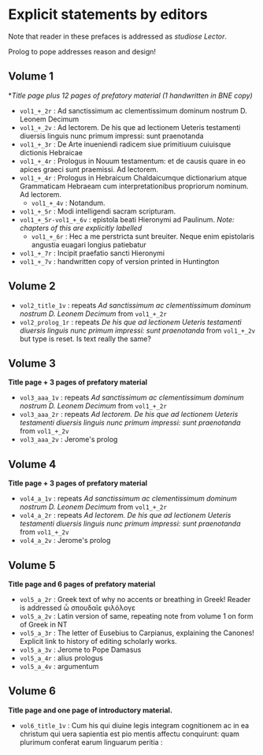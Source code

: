 
# Explicit statements by editors

Note that reader in these prefaces is addressed as *studiose Lector*.

Prolog to pope addresses reason and design!

## Volume 1

**Title page plus 12 pages of prefatory material (1 handwritten in BNE copy)*

- `vol1_+_2r` : Ad sanctissimum ac clementissimum dominum nostrum D. Leonem Decimum
- `vol1_+_2v` : Ad lectorem. De his que ad lectionem Ueteris testamenti diuersis linguis nunc primum impressi: sunt praenotanda
- `vol1_+_3r` : De Arte inueniendi radicem siue primitiuum cuiuisque dictionis Hebraicae
- `vol1_+_4r` : Prologus in Nouum testamentum: et de causis quare in eo apices graeci sunt praemissi. Ad lectorem.
- `vol1_+_4r` : Prologus in Hebraicum Chaldaicumque dictionarium atque Grammaticam Hebraeam cum interpretationibus propriorum nominum. Ad lectorem.
    - `vol1_+_4v` : Notandum.
- `vol1_+_5r` : Modi intelligendi sacram scripturam.
- `vol1_+_5r-vol1_+_6v` : epistola beati Hieronymi ad Paulinum. *Note: chapters of this are explicitly labelled*
    - `vol1_+_6r` : Hec a me perstricta sunt breuiter. Neque enim epistolaris angustia euagari longius patiebatur
- `vol1_+_7r` : Incipit praefatio sancti Hieronymi
- `vol1_+_7v` : handwritten copy of version printed in Huntington


## Volume 2

- `vol2_title_1v` : repeats *Ad sanctissimum ac clementissimum dominum nostrum D. Leonem Decimum* from `vol1_+_2r`
- `vol2_prolog_1r` : repeats *De his que ad lectionem Ueteris testamenti diuersis linguis nunc primum impressi: sunt praenotanda* from `vol1_+_2v` but type is reset. Is text really the same?

## Volume 3

**Title page + 3 pages of prefatory material**

- `vol3_aaa_1v` : repeats *Ad sanctissimum ac clementissimum dominum nostrum D. Leonem Decimum* from `vol1_+_2r`
- `vol3_aaa_2r` : repeats *Ad lectorem. De his que ad lectionem Ueteris testamenti diuersis linguis nunc primum impressi: sunt praenotanda* from `vol1_+_2v`
- `vol3_aaa_2v` : Jerome's prolog

## Volume 4

**Title page + 3 pages of prefatory material**

- `vol4_a_1v` : repeats *Ad sanctissimum ac clementissimum dominum nostrum D. Leonem Decimum* from `vol1_+_2r`
- `vol4_a_2r` : repeats *Ad lectorem. De his que ad lectionem Ueteris testamenti diuersis linguis nunc primum impressi: sunt praenotanda* from `vol1_+_2v`
- `vol4_a_2v` : Jerome's prolog


## Volume 5

**Title page and 6 pages of prefatory material**

- `vol5_a_2r` : Greek text of why no accents or breathing in Greek!  Reader is addressed ὦ σπουδαῖε φιλόλογε 
- `vol5_a_2v` : Latin version of same, repeating note from volume 1 on form of Greek in NT
- `vol5_a_3r` : The letter of Eusebius to Carpianus, explaining the Canones!  Explicit link to history of editing scholarly works.
- `vol5_a_3v` : Jerome to Pope Damasus
- `vol5_a_4r` : alius prologus
- `vol5_a_4v` : argumentum

## Volume 6

**Title page and one page of introductory material.**

- `vol6_title_1v` : Cum his qui diuine legis integram cognitionem ac in ea christum qui uera sapientia est pio mentis affectu conquirunt: quam plurimum conferat earum linguarum peritia : 